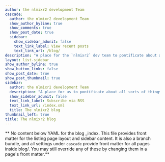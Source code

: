 ```yaml
---
author: the nlmixr2 development Team 
cascade:
  author: the nlmixr2 development Team
  show_author_byline: true
  show_comments: true
  show_post_date: true
  sidebar:
    show_sidebar_adunit: false
    text_link_label: View recent posts
    text_link_url: /blog/
description: "A place for the `nlmixr2` dev team to pontificate about all sorts of things.\n"
layout: list-sidebar
show_author_byline: true
show_button_links: false
show_post_date: true
show_post_thumbnail: true
sidebar:
  author: the nlmixr2 development Team
  description: "A place for us to pontificate about all sorts of things. Some of it might actually be useful.\n"
  show_sidebar_adunit: false
  text_link_label: Subscribe via RSS
  text_link_url: /index.xml
  title: The nlmixr2 blog
thumbnail_left: true
title: The nlmixr2 blog
---
```


** No content below YAML for the blog _index. This file provides front matter for the listing page layout and sidebar content. It is also a branch bundle, and all settings under `cascade` provide front matter for all pages inside blog/. You may still override any of these by changing them in a page's front matter.**
